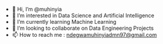 - 👋 Hi, I’m @muhinyia
- 👀 I’m interested in Data Science and Artificial Intelligence
- 🌱 I’m currently learning Machine Learning
- 💞️ I’m looking to collaborate on Data Engineering Projects 
- 📫 How to reach me : ndegwamuhinyiadmn97@gmail.com

<!---
muhinyia/muhinyia is a ✨ special ✨ repository because its `README.md` (this file) appears on your GitHub profile.
You can click the Preview link to take a look at your changes.
--->

